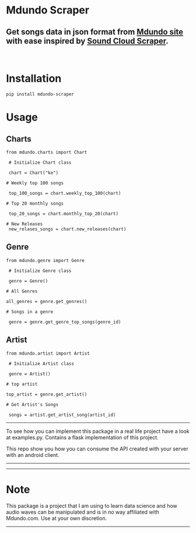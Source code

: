 # Mdundo Scraper

## Get songs data in json format from [Mdundo site](mdundo.com) with ease inspired by [Sound Cloud Scraper](https://soundcloud-scraper.js.org/).

<br>

# Installation

 ` pip install mdundo-scraper `

 # Usage

 ## Charts
 ```
 from mdundo.charts import Chart

  # Initialize Chart class

  chart = Chart("ke") 
  
 # Weekly top 100 songs

  top_100_songs = chart.weekly_top_100(chart)

 # Top 20 monthly songs

  top_20_songs = chart.monthly_top_20(chart)

 # New Releases
  new_relases_songs = chart.new_releases(chart)

 ```

  ## Genre
 ```
 from mdundo.genre import Genre

  # Initialize Genre class

  genre = Genre() 
  
 # All Genres

 all_genres = genre.get_genres()

 # Songs in a genre
  
  genre = genre.get_genre_top_songs(genre_id)

 ```

  ## Artist
 ```
 from mdundo.artist import Artist

  # Initialize Artist class

  genre = Artist() 
  
 # top artist

 top_artist = genre.get_artist()

 # Get Artist's Songs
  
  songs = artist.get_artist_song(artist_id)

 ```

 ***
 To see how you can implement this package in a real life project have a look at examples.py. Contains a flask implementation of this project.

 This repo show you how you can consume the API created with your server with an android client.
  ***

  ***
  # Note
  This package is a project that I am using to learn data science and how audio waves can be manipulated and is in no way affiliated with Mdundo.com. Use at your own discretion.
  ***



